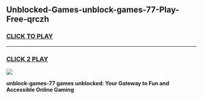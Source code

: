 
## Unblocked-Games-unblock-games-77-Play-Free-qrczh
<h3>
<a href="https://premium76.site?title=unblock-games-77&ref=23A">CLICK TO PLAY</a></h3>
<hr>

<h3>
<a href="https://premium76.site?title=unblock-games-77&ref=23A">CLICK 2 PLAY</a>
  
</h3>

<a href="https://premium76.site?title=unblock-games-77&ref=23A"><img src="https://clearcache.store/games.png"></a>


**unblock-games-77 games unblocked: Your Gateway to Fun and Accessible Online Gaming**
